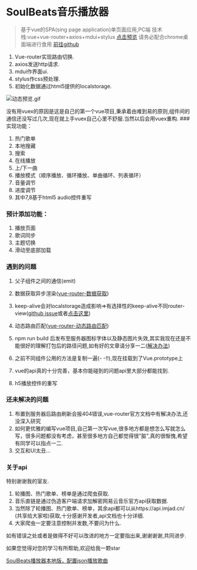 # SoulBeats音乐播放器

> 基于vue的SPA(sing page application)单页面应用,PC端
> 技术栈:vue+vue-router+axios+mdui+stylus
> [点击预览](http://112.74.202.2) 请务必配合chrome桌面端进行食用
> [前往github](https://github.com/hackerwen/SoulBeats-Online)

1. Vue-router实现路由切换.
2. axios发送http请求.
3. mdui作界面ui.
4. stylus作css预处理.
5. 初始化数据通过html5提供的localstorage.


![动态预览.gif](http://upload-images.jianshu.io/upload_images/4869616-982ae32b78a74f1d.gif?imageMogr2/auto-orient/strip)

没有用vuex的原因是这是自己的第一个vue项目,秉承着由难到易的原则,组件间的通信还没写过几次,现在就上手vuex自己心里不舒服.当然以后会用vuex重构.
###实现功能：
1. 热门歌单
2. 本地搜藏
3. 搜索
4. 在线播放
5. 上/下一曲
6. 播放模式（顺序播放、循环播放、单曲循环、列表循环）
7. 音量调节
8. 进度调节
9. 其中7,8基于html5 audio控件重写

### 预计添加功能：
1. 播放页面
2. 歌词同步
3. 主题切换
4. 滑动至底部加载

### 遇到的问题
1. 父子组件之间的通信(emit)
2. 数据获取异步渲染([vue-router-数据获取](https://router.vuejs.org/zh-cn/advanced/data-fetching.html))
3. keep-alive会对localstorage造成影响=>有选择性的keep-alive不同router-view([github issue](https://github.com/vuejs/vue-router/issues/811)或者[点击这里](https://segmentfault.com/a/1190000008123035))
4. 动态路由匹配([vue-router-动态路由匹配](https://router.vuejs.org/zh-cn/essentials/dynamic-matching.html))
5. npm run build 后发布至服务器图标字体以及静态图片失效,其实我现在还是不能很好的理解打包后的路径问题,如有好的文章请分享一二([解决办法](https://github.com/vuejs-templates/webpack/issues/166))
6. 之前不同组件公用的方法是复制一遍(- -!!),现在挂载到了Vue.prototype上

7. vue的api真的十分完善，基本你能碰到的问题api里大部分都能找到.
8. h5播放控件的重写


### 还未解决的问题
1. 布置到服务器后路由刷新会报404错误,vue-router官方文档中有解决办法,还没深入研究
2. 如何更优雅的编写vue项目,自己第一次写vue,很多地方都是想怎么写就怎么写，很多问题都没有考虑，甚至很多地方自己都觉得很"脏",真的很惭愧,希望有同学可以指点一二.
3. 交互和UI太丑...

### 关于api
特别谢谢我的室友.
1. 轮播图、热门歌单、榜单是通过爬虫获取.
2. 音乐直链是通过伪造客户端请求加解密网易云音乐官方api获取数据.
3. 当然除了轮播图、热门歌单、榜单，其余api都可以从https://api.imjad.cn/ (共享给大家啦)获取,十分感谢开发者,api文档也十分详细.
4. 大家爬虫一定要注意控制并发数,不要问为什么.

如有错误之处或者是做得不好可以改进的地方一定要指出来,谢谢谢谢,共同进步.

如果您觉得对您的学习有所帮助,欢迎给我一颗star

[SoulBeats播放器本地版，配置json播放歌曲](http://www.jianshu.com/p/6e18347c3ae2)